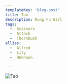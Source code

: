 ```yaml
---
templateKey: 'blog-post'
title: Tao
description: Kung Fu Girl
tags:
  -  Scissors
  -  Attack
  -  Thornbush
allies:
  -  Alfred
  -  Lily
  -  Unknown

---
```

![Tao](/img/Tao.png)
